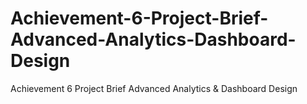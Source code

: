 # Achievement-6-Project-Brief-Advanced-Analytics-Dashboard-Design
Achievement 6 Project Brief Advanced  Analytics &amp; Dashboard  Design
